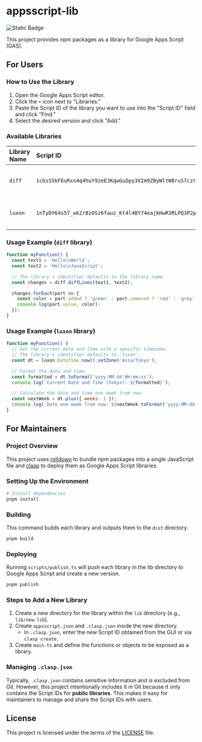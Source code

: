 # appsscript-lib

![Static Badge](https://img.shields.io/badge/%E6%97%A5%E6%9C%AC%E8%AA%9E-blue?logo=ReadMe&link=%2FREADME.ja.md)

This project provides npm packages as a library for Google Apps Script (GAS).

## For Users

### How to Use the Library

1. Open the Google Apps Script editor.
2. Click the `+` icon next to "Libraries."
3. Paste the Script ID of the library you want to use into the "Script ID" field and click "Find."
4. Select the desired version and click "Add."

### Available Libraries

| Library Name | Script ID | Description | Official Website |
| :--- | :--- | :--- | :--- |
| `diff` | `1cGsS5kFEuRxs4q4huY9zeEJKqwGuOpy3XIm9ZByWltW8ruS7czrMz1Rx` | A library to compare text differences | [diff](https://github.com/kpdecker/jsdiff) |
| `luxon` | `1nTyDY64s57_wk2r8zOSz6fauz_Kt4l4BY74eajkHwR3RLPQ3P2p6PtN5` | A library for working with dates and times | [luxon](https://moment.github.io/luxon) |

### Usage Example (`diff` library)

```js
function myFunction() {
  const text1 = 'Hello\nWorld';
  const text2 = 'Hello\nJavaScript';

  // The library's identifier defaults to the library name.
  const changes = diff.diffLines(text1, text2);

  changes.forEach(part => {
    const color = part.added ? 'green' : part.removed ? 'red' : 'grey';
    console.log(part.value, color);
  });
}
```

### Usage Example (`luxon` library)

```js
function myFunction() {
  // Get the current date and time with a specific timezone.
  // The library's identifier defaults to 'luxon'.
  const dt = luxon.DateTime.now().setZone('Asia/Tokyo');

  // Format the date and time.
  const formatted = dt.toFormat('yyyy-MM-dd HH:mm:ss');
  console.log(`Current Date and Time (Tokyo): ${formatted}`);

  // Calculate the date and time one week from now.
  const nextWeek = dt.plus({ weeks: 1 });
  console.log(`Date one week from now: ${nextWeek.toFormat('yyyy-MM-dd')}`);
}
```

## For Maintainers

### Project Overview

This project uses [rolldown](https://rolldown.rs/) to bundle npm packages into a single JavaScript file and [clasp](https://github.com/google/clasp) to deploy them as Google Apps Script libraries.

### Setting Up the Environment

```bash
# Install dependencies
pnpm install
```

### Building

This command builds each library and outputs them to the `dist` directory.

```bash
pnpm build
```

### Deploying

Running `scripts/publish.ts` will push each library in the lib directory to Google Apps Script and create a new version.

```bash
pnpm publish
```

### Steps to Add a New Library

1. Create a new directory for the library within the `lib` directory (e.g., `lib/new-lib`).
2. Create `appsscript.json` and `.clasp.json` inside the new directory.
   - In `.clasp.json`, enter the new Script ID obtained from the GUI or via `clasp create`.
3. Create `main.ts` and define the functions or objects to be exposed as a library.

### Managing `.clasp.json`

Typically, `.clasp.json` contains sensitive information and is excluded from Git. However, this project intentionally includes it in Git because it only contains the Script IDs for **public libraries**. This makes it easy for maintainers to manage and share the Script IDs with users.

## License

This project is licensed under the terms of the [LICENSE](./LICENSE) file.
